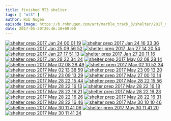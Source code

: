 ```yaml
---
title: finished MT3 shelter
tags: [ "mt3" ]
author: Rob Nugen
episode_image: https://b.robnugen.com/art/marble_track_3/shelter/2017_may_30_finished_shelter/shelter_prep_2017_May_23_09_13_29.jpg
date: 2017-05-30T20:46:10+09:00
---
```


[![shelter prep 2017 Jan 24 00 01 19](//b.robnugen.com/art/marble_track_3/shelter/2017_may_30_finished_shelter/thumbs/shelter_prep_2017_Jan_24_00_01_19.jpg)](//b.robnugen.com/art/marble_track_3/shelter/2017_may_30_finished_shelter/shelter_prep_2017_Jan_24_00_01_19.jpg)
[![shelter prep 2017 Jan 24 16 33 36](//b.robnugen.com/art/marble_track_3/shelter/2017_may_30_finished_shelter/thumbs/shelter_prep_2017_Jan_24_16_33_36.jpg)](//b.robnugen.com/art/marble_track_3/shelter/2017_may_30_finished_shelter/shelter_prep_2017_Jan_24_16_33_36.jpg)
[![shelter prep 2017 Jan 25 09 56 52](//b.robnugen.com/art/marble_track_3/shelter/2017_may_30_finished_shelter/thumbs/shelter_prep_2017_Jan_25_09_56_52.jpg)](//b.robnugen.com/art/marble_track_3/shelter/2017_may_30_finished_shelter/shelter_prep_2017_Jan_25_09_56_52.jpg)
[![shelter prep 2017 Jan 27 14 20 54](//b.robnugen.com/art/marble_track_3/shelter/2017_may_30_finished_shelter/thumbs/shelter_prep_2017_Jan_27_14_20_54.jpg)](//b.robnugen.com/art/marble_track_3/shelter/2017_may_30_finished_shelter/shelter_prep_2017_Jan_27_14_20_54.jpg)
[![shelter prep 2017 Jan 27 17 51 13](//b.robnugen.com/art/marble_track_3/shelter/2017_may_30_finished_shelter/thumbs/shelter_prep_2017_Jan_27_17_51_13.jpg)](//b.robnugen.com/art/marble_track_3/shelter/2017_may_30_finished_shelter/shelter_prep_2017_Jan_27_17_51_13.jpg)
[![shelter prep 2017 Jan 27 20 11 16](//b.robnugen.com/art/marble_track_3/shelter/2017_may_30_finished_shelter/thumbs/shelter_prep_2017_Jan_27_20_11_16.jpg)](//b.robnugen.com/art/marble_track_3/shelter/2017_may_30_finished_shelter/shelter_prep_2017_Jan_27_20_11_16.jpg)
[![shelter prep 2017 Jan 28 22 34 24](//b.robnugen.com/art/marble_track_3/shelter/2017_may_30_finished_shelter/thumbs/shelter_prep_2017_Jan_28_22_34_24.jpg)](//b.robnugen.com/art/marble_track_3/shelter/2017_may_30_finished_shelter/shelter_prep_2017_Jan_28_22_34_24.jpg)
[![shelter prep 2017 May 02 08 28 14](//b.robnugen.com/art/marble_track_3/shelter/2017_may_30_finished_shelter/thumbs/shelter_prep_2017_May_02_08_28_14.jpg)](//b.robnugen.com/art/marble_track_3/shelter/2017_may_30_finished_shelter/shelter_prep_2017_May_02_08_28_14.jpg)
[![shelter prep 2017 May 02 08 28 49](//b.robnugen.com/art/marble_track_3/shelter/2017_may_30_finished_shelter/thumbs/shelter_prep_2017_May_02_08_28_49.jpg)](//b.robnugen.com/art/marble_track_3/shelter/2017_may_30_finished_shelter/shelter_prep_2017_May_02_08_28_49.jpg)
[![shelter prep 2017 May 02 10 52 34](//b.robnugen.com/art/marble_track_3/shelter/2017_may_30_finished_shelter/thumbs/shelter_prep_2017_May_02_10_52_34.jpg)](//b.robnugen.com/art/marble_track_3/shelter/2017_may_30_finished_shelter/shelter_prep_2017_May_02_10_52_34.jpg)
[![shelter prep 2017 May 02 13 38 59](//b.robnugen.com/art/marble_track_3/shelter/2017_may_30_finished_shelter/thumbs/shelter_prep_2017_May_02_13_38_59.jpg)](//b.robnugen.com/art/marble_track_3/shelter/2017_may_30_finished_shelter/shelter_prep_2017_May_02_13_38_59.jpg)
[![shelter prep 2017 May 23 09 13 20](//b.robnugen.com/art/marble_track_3/shelter/2017_may_30_finished_shelter/thumbs/shelter_prep_2017_May_23_09_13_20.jpg)](//b.robnugen.com/art/marble_track_3/shelter/2017_may_30_finished_shelter/shelter_prep_2017_May_23_09_13_20.jpg)
[![shelter prep 2017 May 23 09 13 29](//b.robnugen.com/art/marble_track_3/shelter/2017_may_30_finished_shelter/thumbs/shelter_prep_2017_May_23_09_13_29.jpg)](//b.robnugen.com/art/marble_track_3/shelter/2017_may_30_finished_shelter/shelter_prep_2017_May_23_09_13_29.jpg)
[![shelter prep 2017 May 27 00 10 14](//b.robnugen.com/art/marble_track_3/shelter/2017_may_30_finished_shelter/thumbs/shelter_prep_2017_May_27_00_10_14.jpg)](//b.robnugen.com/art/marble_track_3/shelter/2017_may_30_finished_shelter/shelter_prep_2017_May_27_00_10_14.jpg)
[![shelter prep 2017 May 28 22 15 44](//b.robnugen.com/art/marble_track_3/shelter/2017_may_30_finished_shelter/thumbs/shelter_prep_2017_May_28_22_15_44.jpg)](//b.robnugen.com/art/marble_track_3/shelter/2017_may_30_finished_shelter/shelter_prep_2017_May_28_22_15_44.jpg)
[![shelter prep 2017 May 28 22 15 56](//b.robnugen.com/art/marble_track_3/shelter/2017_may_30_finished_shelter/thumbs/shelter_prep_2017_May_28_22_15_56.jpg)](//b.robnugen.com/art/marble_track_3/shelter/2017_may_30_finished_shelter/shelter_prep_2017_May_28_22_15_56.jpg)
[![shelter prep 2017 May 28 22 16 13](//b.robnugen.com/art/marble_track_3/shelter/2017_may_30_finished_shelter/thumbs/shelter_prep_2017_May_28_22_16_13.jpg)](//b.robnugen.com/art/marble_track_3/shelter/2017_may_30_finished_shelter/shelter_prep_2017_May_28_22_16_13.jpg)
[![shelter prep 2017 May 28 22 16 18](//b.robnugen.com/art/marble_track_3/shelter/2017_may_30_finished_shelter/thumbs/shelter_prep_2017_May_28_22_16_18.jpg)](//b.robnugen.com/art/marble_track_3/shelter/2017_may_30_finished_shelter/shelter_prep_2017_May_28_22_16_18.jpg)
[![shelter prep 2017 May 28 22 16 21](//b.robnugen.com/art/marble_track_3/shelter/2017_may_30_finished_shelter/thumbs/shelter_prep_2017_May_28_22_16_21.jpg)](//b.robnugen.com/art/marble_track_3/shelter/2017_may_30_finished_shelter/shelter_prep_2017_May_28_22_16_21.jpg)
[![shelter prep 2017 May 28 22 16 23](//b.robnugen.com/art/marble_track_3/shelter/2017_may_30_finished_shelter/thumbs/shelter_prep_2017_May_28_22_16_23.jpg)](//b.robnugen.com/art/marble_track_3/shelter/2017_may_30_finished_shelter/shelter_prep_2017_May_28_22_16_23.jpg)
[![shelter prep 2017 May 28 22 16 26](//b.robnugen.com/art/marble_track_3/shelter/2017_may_30_finished_shelter/thumbs/shelter_prep_2017_May_28_22_16_26.jpg)](//b.robnugen.com/art/marble_track_3/shelter/2017_may_30_finished_shelter/shelter_prep_2017_May_28_22_16_26.jpg)
[![shelter prep 2017 May 28 22 16 31](//b.robnugen.com/art/marble_track_3/shelter/2017_may_30_finished_shelter/thumbs/shelter_prep_2017_May_28_22_16_31.jpg)](//b.robnugen.com/art/marble_track_3/shelter/2017_may_30_finished_shelter/shelter_prep_2017_May_28_22_16_31.jpg)
[![shelter prep 2017 May 28 22 16 46](//b.robnugen.com/art/marble_track_3/shelter/2017_may_30_finished_shelter/thumbs/shelter_prep_2017_May_28_22_16_46.jpg)](//b.robnugen.com/art/marble_track_3/shelter/2017_may_30_finished_shelter/shelter_prep_2017_May_28_22_16_46.jpg)
[![shelter prep 2017 May 30 10 10 46](//b.robnugen.com/art/marble_track_3/shelter/2017_may_30_finished_shelter/thumbs/shelter_prep_2017_May_30_10_10_46.jpg)](//b.robnugen.com/art/marble_track_3/shelter/2017_may_30_finished_shelter/shelter_prep_2017_May_30_10_10_46.jpg)
[![shelter prep 2017 May 30 11 41 06](//b.robnugen.com/art/marble_track_3/shelter/2017_may_30_finished_shelter/thumbs/shelter_prep_2017_May_30_11_41_06.jpg)](//b.robnugen.com/art/marble_track_3/shelter/2017_may_30_finished_shelter/shelter_prep_2017_May_30_11_41_06.jpg)
[![shelter prep 2017 May 30 11 41 20](//b.robnugen.com/art/marble_track_3/shelter/2017_may_30_finished_shelter/thumbs/shelter_prep_2017_May_30_11_41_20.jpg)](//b.robnugen.com/art/marble_track_3/shelter/2017_may_30_finished_shelter/shelter_prep_2017_May_30_11_41_20.jpg)
[![shelter prep 2017 May 30 11 41 24](//b.robnugen.com/art/marble_track_3/shelter/2017_may_30_finished_shelter/thumbs/shelter_prep_2017_May_30_11_41_24.jpg)](//b.robnugen.com/art/marble_track_3/shelter/2017_may_30_finished_shelter/shelter_prep_2017_May_30_11_41_24.jpg)

